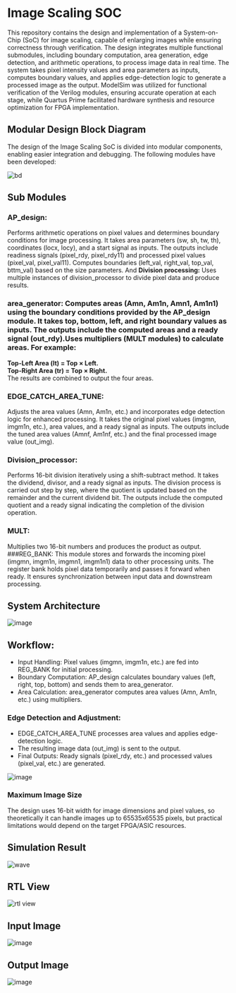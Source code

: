 # Image Scaling SOC
This repository contains the design and implementation of a System-on-Chip (SoC) for image scaling, capable of enlarging images while ensuring correctness through verification. The design integrates multiple functional submodules, including boundary computation, area generation, edge detection, and arithmetic operations, to process image data in real time. The system takes pixel intensity values and area parameters as inputs, computes boundary values, and applies edge-detection logic to generate a processed image as the output. ModelSim was utilized for functional verification of the Verilog modules, ensuring accurate operation at each stage, while Quartus Prime facilitated hardware synthesis and resource optimization for FPGA implementation.  

## Modular Design Block Diagram 
The design of the Image Scaling SoC is divided into modular components, enabling easier integration and debugging. The following modules have been developed:  

![bd](https://github.com/user-attachments/assets/17796d55-cccf-411a-aaad-c7b312709387)

## Sub Modules
### AP_design:
Performs arithmetic operations on pixel values and determines boundary conditions for image processing. It takes area parameters (sw, sh, tw, th), coordinates (locx, locy), and a start signal as inputs. The outputs include readiness signals (pixel_rdy, pixel_rdy11) and processed pixel values (pixel_val, pixel_val11). Computes boundaries (left_val, right_val, top_val, bttm_val) based on the size parameters. And **Division processing:** Uses multiple instances of division_processor to divide pixel data and produce results. 
### area_generator: Computes areas (Amn, Am1n, Amn1, Am1n1) using the boundary conditions provided by the AP_design module. It takes top, bottom, left, and right boundary values as inputs. The outputs include the computed areas and a ready signal (out_rdy).Uses multipliers (MULT modules) to calculate areas. For example:  
**Top-Left Area (lt) = Top × Left.**   
**Top-Right Area (tr) = Top × Right.**  
The results are combined to output the four areas.  
### EDGE_CATCH_AREA_TUNE:
Adjusts the area values (Amn, Am1n, etc.) and incorporates edge detection logic for enhanced processing. It takes the original pixel values (imgmn, imgm1n, etc.), area values, and a ready signal as inputs. The outputs include the tuned area values (Amnf, Am1nf, etc.) and the final processed image value (out_img).  
### Division_processor:
Performs 16-bit division iteratively using a shift-subtract method. It takes the dividend, divisor, and a ready signal as inputs. The division process is carried out step by step, where the quotient is updated based on the remainder and the current dividend bit. The outputs include the computed quotient and a ready signal indicating the completion of the division operation.  
### MULT:
Multiplies two 16-bit numbers and produces the product as output. 
###REG_BANK: 
This module stores and forwards the incoming pixel (imgmn, imgm1n, imgmn1, imgm1n1) data to other processing units. The register bank holds pixel data temporarily and passes it forward when ready. It ensures synchronization between input data and downstream processing. 
## System Architecture
![image](https://github.com/user-attachments/assets/3f18cd74-0e05-46b6-b16c-b91ab7df6975)   

## Workflow: 
- Input Handling: Pixel values (imgmn, imgm1n, etc.) are fed into REG_BANK for initial processing. 
- Boundary Computation: AP_design calculates boundary values (left, right, top, bottom) and sends them to area_generator.  
- Area Calculation: area_generator computes area values (Amn, Am1n, etc.) using multipliers. 
### Edge Detection and Adjustment:  
- EDGE_CATCH_AREA_TUNE processes area values and applies edge-detection logic. 
- The resulting image data (out_img) is sent to the output. 
- Final Outputs: Ready signals (pixel_rdy, etc.) and processed values (pixel_val, etc.) are generated.
  
![image](https://github.com/user-attachments/assets/e00963e7-5187-4462-a407-e1100c01b942)

### Maximum Image Size
The design uses 16-bit width for image dimensions and pixel values, so theoretically it can handle images up to 65535x65535 pixels, but practical limitations would depend on the target FPGA/ASIC resources.  

## Simulation Result
![wave](https://github.com/user-attachments/assets/9d604332-c674-47b8-8e1f-c28828401e3e)

## RTL View
![rtl view](https://github.com/user-attachments/assets/5000dac2-f02c-4883-8606-5028e35003ba)

## Input Image
![image](https://github.com/user-attachments/assets/4dd33380-3cee-4633-8af8-c782c280893a)

## Output Image
![image](https://github.com/user-attachments/assets/b6402533-c6b9-42d8-9ed5-5a6d4ea2e9d2)

